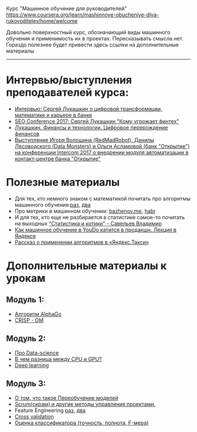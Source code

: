 Курс "Машинное обучение для руководителей"
https://www.coursera.org/learn/mashinnoye-obucheniye-dlya-rukovoditeley/home/welcome

Довольно поверхностный курс, обозначающий виды машинного обучения и применимость их в проектах.
Пересказывать смысла нет.
Гораздо полезнее будет привести здесь ссылки на дополнительные материалы

----
# Интервью/выступления преподавателей курса:

* [Интервью: Сергей Лукашкин о цифровой трансформации, математике и карьере в банке](https://www.youtube.com/watch?v=HL01Yopx4Xc)
* [SEO Conference 2017: Сергей Лукашкин "Кому угрожает финтех"](https://www.youtube.com/watch?v=-qA1TGqs6VY)
* [Лукашкин. Финансы и технологии. Цифровое перерождение финансов](https://www.youtube.com/watch?v=aGEZeEy8AW0)
* [Выступление Игоря Волошина (RedMadRobot), Данилы Лесоводского (Data Monsters) и Ольги Асламовой (банк "Открытие") на конференции Intercom 2017 о внедрении модуля автоматизации в контакт-центре банка "Открытие"](https://www.youtube.com/watch?v=sYmVA9U0Y8I)


# Полезные материалы
* Для тех, кто немного знаком с математикой почитать про алгоритмы машинного обучения:[раз](http://ru.datasides.com/code/algorithms-machine-learning/), [два](https://tproger.ru/translations/top-machine-learning-algorithms/)
* Про метрики в машинном обучении: [bazhenov.me](http://bazhenov.me/blog/2012/07/21/classification-performance-evaluation.html), [habr](https://habr.com/company/ods/blog/328372/)
* И для тех, кто еще не разбирается в статистике самое-то почитать на выходных ["Статистика и котики" - Савельев Владимир](https://www.rulit.me/books/statistika-i-kotiki-read-473467-1.html)
* [Как машинное обучение в YouDo катится в продакшн. Лекция в Яндексе](https://habr.com/company/yandex/blog/428700/?fbclid=IwAR3bNRHIyQoC7_ZFy3tHiSP1Xc4elb_LpAv-vrZ3eK4r9Z)
* [Рассказ о применении алгоритмов в «Яндекс.Такси»](https://vc.ru/yandex.taxi/50668-mashinnoe-obuchenie-molodec)

# Дополнительные материалы к урокам
## Модуль 1:
* [Алгоритм AlphaGo]( https://logic.pdmi.ras.ru/~sergey/slides/N18_DataScienceUAReinforcement.pdf)
* [CRISP - DM]( http://www.machinelearning.ru/wiki/index.php?title=Crisp-dm)

## Модуль 2:
* [Про Data-science]( https://searchenterpriseai.techtarget.com/definition/data-science)
* [В чем разница между CPU и GPU? ](https://tproger.ru/articles/cpu-and-gpu/)
* [Deep learning ](https://ideanomics.ru/articles/1849)

## Модуль 3: 
* [О том, что такое Переобучение моделей ](http://www.machinelearning.ru/wiki/index.php?title=Переобучение)
* [Scrum(скрам) и другие методы управления проектами. ](https://rb.ru/story/agile-scrum-kanban/)
* Feature Engineering [раз](https://habr.com/ru/company/mlclass/blog/248129/), [два](https://habr.com/ru/company/ods/blog/325422/)
* [Cross validation ](https://machinelearningmastery.com/k-fold-cross-validation/)
* [Оценка классификатора (точность, полнота, F-мера) ](http://bazhenov.me/blog/2012/07/21/classification-performance-evaluation.html)
